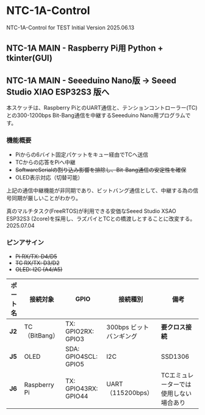 # NTC-1A-Control
NTC-1A-Control for TEST
Initial Version 2025.06.13

## NTC-1A MAIN - Raspberry Pi用 Python + tkinter(GUI)

## NTC-1A MAIN - Seeeduino Nano版 -> Seeed Studio XIAO ESP32S3 版へ

本スケッチは、Raspberry PiとのUART通信と、テンションコントローラー(TC)との300-1200bps Bit-Bang通信を中継するSeeeduino Nano用プログラムです。

### 機能概要
- Piからの6バイト固定パケットをキュー経由でTCへ送信
- TCからの応答をPiへ中継
- ~~SoftwareSerialの割り込み影響を排除し、Bit-Bang通信の安定性を確保~~
- OLED表示対応（切替可能）



上記の通信中継機能が非同期であり、ビットバング通信として、中継する為の信号同期が厳しいことがわかり。

真のマルチタスク(FreeRTOS)が利用できる安価なSeeed Studio XSAO ESP32S3 (2core)を採用し、ラズパイとTCとの橋渡しとすることに改変する。2025.07.04

### ピンアサイン
- ~~Pi RX/TX: D4/D5~~
- ~~TC RX/TX: D3/D2~~
- ~~OLED: I2C (A4/A5)~~



| ポート名 | 接続対象      | GPIO                 | 接続種別                | 備考                                   |
| -------- | ------------- | -------------------- | ----------------------- | -------------------------------------- |
| **J2**   | TC（BitBang） | TX: GPIO2RX: GPIO3   | 300bps ビットバンギング | **要クロス接続**                       |
| **J5**   | OLED          | SDA: GPIO4SCL: GPIO5 | I2C                     | SSD1306                                |
| **J6**   | Raspberry Pi  | TX: GPIO43RX: GPIO44 | UART（115200bps）       | TCエミュレーターでは使用しない場合あり |

